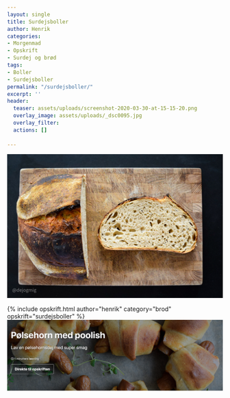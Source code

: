 ```yaml
---
layout: single
title: Surdejsboller
author: Henrik
categories:
- Morgenmad
- Opskrift
- Surdej og brød
tags:
- Boller
- Surdejsboller
permalink: "/surdejsboller/"
excerpt: ''
header:
  teaser: assets/uploads/screenshot-2020-03-30-at-15-15-20.png
  overlay_image: assets/uploads/_dsc0095.jpg
  overlay_filter: 
  actions: []

---
```

![test](assets/uploads/_dsc0095.jpg)

{% include opskrift.html author="henrik" category="brod" opskrift="surdejsboller" %}![](assets/uploads/screenshot-2020-03-30-at-15-15-20.png)